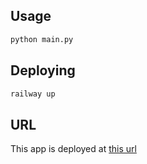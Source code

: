 ## Usage

```bash
python main.py
```

## Deploying

```bash
railway up
```

## URL

This app is deployed at [this url](https://ai-evals-production.up.railway.app/)